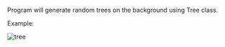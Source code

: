 Program will generate random trees on the background using Tree class.

Example:

![tree](https://github.com/user-attachments/assets/86eb1320-c8db-430e-9d8c-e5a436b32304)
